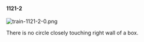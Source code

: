 #### 1121-2
![train-1121-2-0.png](https://github.com/lil-lab/nlvr/raw/master/nlvr/train/images/13/train-1121-2-0.png "train-1121-2-0.png")

There is no circle closely touching right wall of a box.